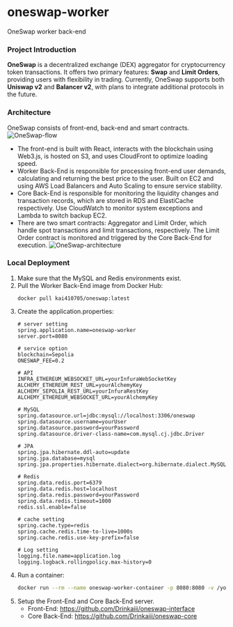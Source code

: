 # oneswap-worker
OneSwap worker back-end
### Project Introduction
**OneSwap** is a decentralized exchange (DEX) aggregator for cryptocurrency token transactions. It offers two primary features: **Swap** and **Limit Orders**, providing users with flexibility in trading. Currently, OneSwap supports both **Uniswap v2** and **Balancer v2**, with plans to integrate additional protocols in the future.
### Architecture
OneSwap consists of front-end, back-end and smart contracts.
![OneSwap-flow](https://github.com/user-attachments/assets/d943d23e-a703-454b-b9d1-d398694e96c7)
- The front-end is built with React, interacts with the blockchain using Web3.js, is hosted on S3, and uses CloudFront to optimize loading speed.
- Worker Back-End is responsible for processing front-end user demands, calculating and returning the best price to the user. Built on EC2 and using AWS Load Balancers and Auto Scaling to ensure service stability.
- Core Back-End is responsible for monitoring the liquidity changes and transaction records, which are stored in RDS and ElastiCache respectively. Use CloudWatch to monitor system exceptions and Lambda to switch backup EC2.
- There are two smart contracts: Aggregator and Limit Order, which handle spot transactions and limit transactions, respectively. The Limit Order contract is monitored and triggered by the Core Back-End for execution.
![OneSwap-architecture](https://github.com/user-attachments/assets/7975d183-be28-4dad-befd-4c166cb96cc7)
### **Local Deployment**

1. Make sure that the MySQL and Redis environments exist.
2. Pull the Worker Back-End image from Docker Hub:
    ```
    docker pull kai410705/oneswap:latest
    ```
3. Create the application.properties:
    ```
    # server setting
    spring.application.name=oneswap-worker
    server.port=8080
    
    # service option
    blockchain=Sepolia
    ONESWAP_FEE=0.2
    
    # API
    INFRA_ETHEREUM_WEBSOCKET_URL=yourInfuraWebSocketKey
    ALCHEMY_ETHEREUM_REST_URL=yourAlchemyKey
    ALCHEMY_SEPOLIA_REST_URL=yourInfuraRestKey
    ALCHEMY_ETHEREUM_WEBSOCKET_URL=yourAlchemyKey
    
    # MySQL
    spring.datasource.url=jdbc:mysql://localhost:3306/oneswap
    spring.datasource.username=yourUser
    spring.datasource.password=yourPassword
    spring.datasource.driver-class-name=com.mysql.cj.jdbc.Driver
    
    # JPA
    spring.jpa.hibernate.ddl-auto=update
    spring.jpa.database=mysql
    spring.jpa.properties.hibernate.dialect=org.hibernate.dialect.MySQL8Dialect
    
    # Redis
    spring.data.redis.port=6379
    spring.data.redis.host=localhost
    spring.data.redis.password=yourPassword
    spring.data.redis.timeout=1000
    redis.ssl.enable=false
    
    # cache setting
    spring.cache.type=redis
    spring.cache.redis.time-to-live=1000s
    spring.cache.redis.use-key-prefix=false
    
    # Log setting
    logging.file.name=application.log
    logging.logback.rollingpolicy.max-history=0
    ```
4. Run a container:
    ```bash
    docker run --rm --name oneswap-worker-container -p 8080:8080 -v /your/payh/application.properties:/app/application.properties -v /your/payh/application.log:/app/application.log kai410705/oneswap:latest
    ```
5. Setup the Front-End and Core Back-End server.
    - Front-End: https://github.com/Drinkaiii/oneswap-interface
    - Core Back-End: https://github.com/Drinkaiii/oneswap-core


